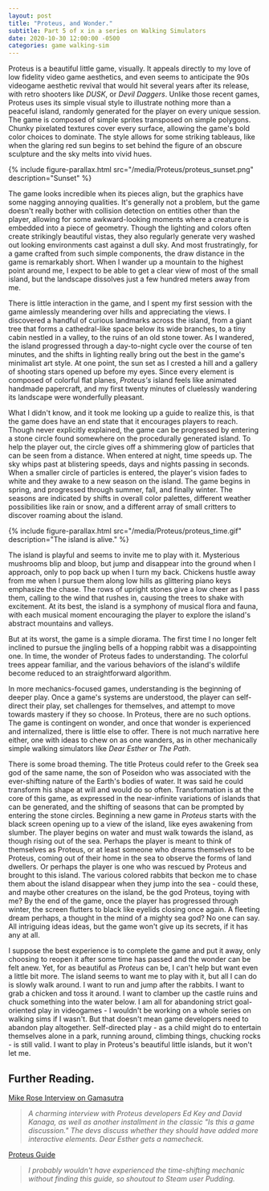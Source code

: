 ```yaml
---
layout: post
title: "Proteus, and Wonder."
subtitle: Part 5 of x in a series on Walking Simulators
date: 2020-10-30 12:00:00 -0500
categories: game walking-sim
---
```


Proteus is a beautiful little game, visually. It appeals directly to my love of low fidelity video game aesthetics, and even seems to anticipate the 90s videogame aesthetic revival that would hit several years after its release, with retro shooters like *DUSK*, or *Devil Daggers*. Unlike those recent games, Proteus uses its simple visual style to illustrate nothing more than a peaceful island, randomly generated for the player on every unique session. The game is composed of simple sprites transposed on simple polygons. Chunky pixelated textures cover every surface, allowing the game's bold color choices to dominate. The style allows for some striking tableaus, like when the glaring red sun begins to set behind the figure of an obscure sculpture and the sky melts into vivid hues.

{% include figure-parallax.html src="/media/Proteus/proteus_sunset.png" description="Sunset" %}

The game looks incredible when its pieces align, but the graphics have some nagging annoying qualities. It's generally not a problem, but the game doesn't really bother with collision detection on entities other than the player, allowing for some awkward-looking moments where a creature is embedded into a piece of geometry. Though the lighting and colors often create strikingly beautiful vistas, they also regularly generate very washed out looking environments cast against a dull sky. And most frustratingly, for a game crafted from such simple components, the draw distance in the game is remarkably short. When I wander up a mountain to the highest point around me, I expect to be able to get a clear view of most of the small island, but the landscape dissolves just a few hundred meters away from me.

There is little interaction in the game, and I spent my first session with the game aimlessly meandering over hills and appreciating the views. I discovered a handful of curious landmarks across the island, from a giant tree that forms a cathedral-like space below its wide branches, to a tiny cabin nestled in a valley, to the ruins of an old stone tower. As I wandered, the island progressed through a day-to-night cycle over the course of ten minutes, and the shifts in lighting really bring out the best in the game's minimalist art style. At one point, the sun set as I crested a hill and a gallery of shooting stars opened up before my eyes. Since every element is composed of colorful flat planes, *Proteus's* island feels like animated handmade papercraft, and my first twenty minutes of cluelessly wandering its landscape were wonderfully pleasant.

What I didn't know, and it took me looking up a guide to realize this, is that the game does have an end state that it encourages players to reach. Though never explicitly explained, the game can be progressed by entering a stone circle found somewhere on the procedurally generated island. To help the player out, the circle gives off a shimmering glow of particles that can be seen from a distance. When entered at night, time speeds up. The sky whips past at blistering speeds, days and nights passing in seconds. When a smaller circle of particles is entered, the player's vision fades to white and they awake to a new season on the island. The game begins in spring, and progressed through summer, fall, and finally winter. The seasons are indicated by shifts in overall color palettes, different weather possibilities like rain or snow, and a different array of small critters to discover roaming about the island.

{% include figure-parallax.html src="/media/Proteus/proteus_time.gif" description="The island is alive." %}

The island is playful and seems to invite me to play with it. Mysterious mushrooms blip and bloop, but jump and disappear into the ground when I approach, only to pop back up when I turn my back. Chickens hustle away from me when I pursue them along low hills as glittering piano keys emphasize the chase. The rows of upright stones give a low cheer as I pass them, calling to the wind that rushes in, causing the trees to shake with excitement. At its best, the island is a symphony of musical flora and fauna, with each musical moment encouraging the player to explore the island's abstract mountains and valleys.

But at its worst, the game is a simple diorama. The first time I no longer felt inclined to pursue the jingling bells of a hopping rabbit was a disappointing one. In time, the wonder of Proteus fades to understanding. The colorful trees appear familiar, and the various behaviors of the island's wildlife become reduced to an straightforward algorithm.

In more mechanics-focused games, understanding is the beginning of deeper play. Once a game's systems are understood, the player can self-direct their play, set challenges for themselves, and attempt to move towards mastery if they so choose. In Proteus, there are no such options. The game is contingent on wonder, and once that wonder is experienced and internalized, there is little else to offer. There is not much narrative here either, one with ideas to chew on as one wanders, as in other mechanically simple walking simulators like *Dear Esther* or *The Path*.

There is some broad theming. The title Proteus could refer to the Greek sea god of the same name, the son of Poseidon who was associated with the ever-shifting nature of the Earth's bodies of water. It was said he could transform his shape at will and would do so often. Transformation is at the core of this game, as expressed in the near-infinite variations of islands that can be generated, and the shifting of seasons that can be prompted by entering the stone circles. Beginning a new game in *Proteus* starts with the black screen opening up to a view of the island, like eyes awakening from slumber. The player begins on water and must walk towards the island, as though rising out of the sea. Perhaps the player is meant to think of themselves as Proteus, or at least someone who dreams themselves to be Proteus, coming out of their home in the sea to observe the forms of land dwellers. Or perhaps the player is one who was rescued by Proteus and brought to this island. The various colored rabbits that beckon me to chase them about the island disappear when they jump into the sea - could these, and maybe other creatures on the island, be the god Proteus, toying with me? By the end of the game, once the player has progressed through winter, the screen flutters to black like eyelids closing once again. A fleeting dream perhaps, a thought in the mind of a mighty sea god? No one can say. All intriguing ideas ideas, but the game won't give up its secrets, if it has any at all.

I suppose the best experience is to complete the game and put it away, only choosing to reopen it after some time has passed and the wonder can be felt anew. Yet, for as beautiful as *Proteus* can be, I can't help but want even a little bit more. The island seems to want me to play with it, but all I can do is slowly walk around. I want to run and jump after the rabbits. I want to grab a chicken and toss it around. I want to clamber up the castle ruins and chuck something into the water below. I am all for abandoning strict goal-oriented play in videogames - I wouldn't be working on a whole series on walking sims if I wasn't. But that doesn't mean game developers need to abandon play altogether. Self-directed play - as a child might do to entertain themselves alone in a park, running around, climbing things, chucking rocks - is still valid. I want to play in Proteus's beautiful little islands, but it won't let me.

## Further Reading.

[Mike Rose Interview on Gamasutra](https://www.gamasutra.com/view/news/185645/Is_Proteus_a_game__and_if_not_who_cares.php)

> *A charming interview with Proteus developers Ed Key and David Kanaga, as well as another installment in the classic "Is this a game discussion." The devs discuss whether they should have added more interactive elements. Dear Esther gets a namecheck.*

[Proteus Guide](https://steamcommunity.com/sharedfiles/filedetails/?id=124624417)

> *I probably wouldn't have experienced the time-shifting mechanic without finding this guide, so shoutout to Steam user Pudding.* 